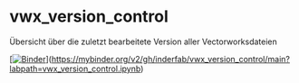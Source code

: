 # vwx_version_control
Übersicht über die zuletzt bearbeitete Version aller Vectorworksdateien

[[![Binder](https://mybinder.org/badge_logo.svg)](https://mybinder.org/v2/gh/inderfab/vwx_version_control/main?labpath=vwx_version_control)](https://mybinder.org/v2/gh/inderfab/vwx_version_control/main?labpath=vwx_version_control.ipynb)
